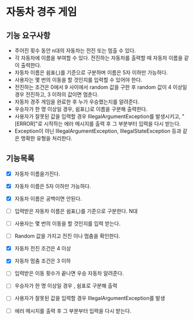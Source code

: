 # 자동차 경주 게임

## 기능 요구사항
- 주어진 횟수 동안 n대의 자동차는 전진 또는 멈출 수 있다.
- 각 자동차에 이름을 부여할 수 있다. 전진하는 자동차를 출력할 때 자동차 이름을 같이 출력한다.
- 자동차 이름은 쉼표(,)를 기준으로 구분하며 이름은 5자 이하만 가능하다.
- 사용자는 몇 번의 이동을 할 것인지를 입력할 수 있어야 한다.
- 전진하는 조건은 0에서 9 사이에서 random 값을 구한 후 random 값이 4 이상일 경우 전진하고, 3 이하의 값이면 멈춘다.
- 자동차 경주 게임을 완료한 후 누가 우승했는지를 알려준다.
- 우승자가 한 명 이상일 경우, 쉼표(,)로 이름을 구분해 출력한다.
- 사용자가 잘못된 값을 입력할 경우 IllegalArgumentException를 발생시키고, "[ERROR]"로 시작하는 에러 메시지를 출력 후 그 부분부터 입력을 다시 받는다.
- Exception이 아닌 IllegalArgumentException, IllegalStateException 등과 같은 명확한 유형을 처리한다.


## 기능목록
- [x] 자동차 이름을가진다.
- [x] 자동차 이름은 5자 이하만 가능하다.
- [x] 자동차 이름은 공백이면 안된다.
- [ ] 입력받은 자동차 이름은 쉼표(,)를 기준으로 구분한다. N대
- [ ] 사용자는 몇 번의 이동을 할 것인지를 입력 받는다.
- [ ] Random 값을 가지고 전진 이나 멈춤을 확인한다.
- [x] 자동차 전진 조건은 4 이상
- [x] 자동차 멈춤 조건은 3 이하
- [ ] 입력받은 이동 횟수가 끝나면 우승 자동차 알려준다.
- [ ] 우승자가 한 명 이상일 경우 , 쉼표로 구분해 출력
- [ ] 사용자가 잘못된 값을 입력할 경우 IllegalArgumentException를 발생
- [ ] 에러 메시지를 출력 후 그 부분부터 입력을 다시 받는다.




